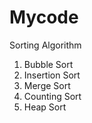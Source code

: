 # Mycode

Sorting Algorithm
1. Bubble Sort
2. Insertion Sort
3. Merge Sort
4. Counting Sort
5. Heap Sort
